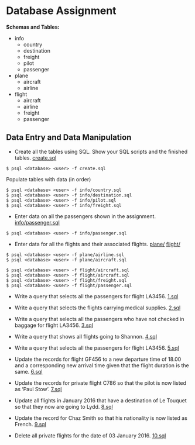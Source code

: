 # Database Assignment
**Schemas and Tables:**
- info
  - country
  - destination
  - freight
  - pilot
  - passenger
- plane
  - aircraft
  - airline
- flight
  - aircraft
  - airline
  - freight
  - passenger


## Data Entry and Data Manipulation

- Create all the tables using SQL. Show your SQL scripts and the finished tables.
  [create.sql](create.sql)

```
$ psql <database> <user> -f create.sql
```
Populate tables with data (in order)
```
$ psql <database> <user> -f info/country.sql
$ psql <database> <user> -f info/destination.sql
$ psql <database> <user> -f info/pilot.sql
$ psql <database> <user> -f info/freight.sql
```

- Enter data on all the passengers shown in the assignment.
  [info/passenger.sql](passenger.sql)

```
$ psql <database> <user> -f info/passenger.sql
```

- Enter data for all the flights and their associated flights.
  [plane/](plane/)
  [flight/](flight/)

```
$ psql <database> <user> -f plane/airline.sql
$ psql <database> <user> -f plane/aircraft.sql

$ psql <database> <user> -f flight/aircraft.sql
$ psql <database> <user> -f flight/aircraft.sql
$ psql <database> <user> -f flight/freight.sql
$ psql <database> <user> -f flight/passenger.sql
```

- Write a query that selects all the passengers for flight LA3456.
  [1.sql](query/1.sql)

- Write a query that selects the flights carrying medical supplies.
  [2.sql](query/2.sql)

- Write a query that selects all the passengers who have not checked in baggage for flight LA3456.
  [3.sql](query/3.sql)

- Write a query that shows all flights going to Shannon.
  [4.sql](query/4.sql)

- Write a query that selects all the passengers for flight LA3456.
  [5.sql](query/5.sql)

- Update the records for flight GF456 to a new departure time of 18.00 and a corresponding new arrival time given that the flight duration is the same.
  [6.sql](query/6.sql)

- Update the records for private flight C786 so that the pilot is now listed as ‘Paul Stow’.
  [7.sql](query/7.sql)
  
- Update all flights in January 2016 that have a destination of Le Touquet so that they now are going to Lydd.
  [8.sql](query/8.sql)

- Update the record for Chaz Smith so that his nationality is now listed as French.
  [9.sql](query/9.sql)

- Delete all private flights for the date of 03 January 2016.
  [10.sql](query/10.sql)